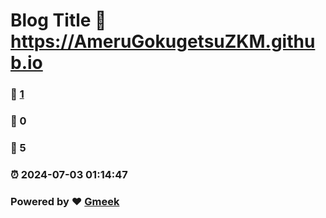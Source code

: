 # Blog Title :link: https://AmeruGokugetsuZKM.github.io 
### :page_facing_up: [1](https://AmeruGokugetsuZKM.github.io/tag.html) 
### :speech_balloon: 0 
### :hibiscus: 5 
### :alarm_clock: 2024-07-03 01:14:47 
### Powered by :heart: [Gmeek](https://github.com/Meekdai/Gmeek)
